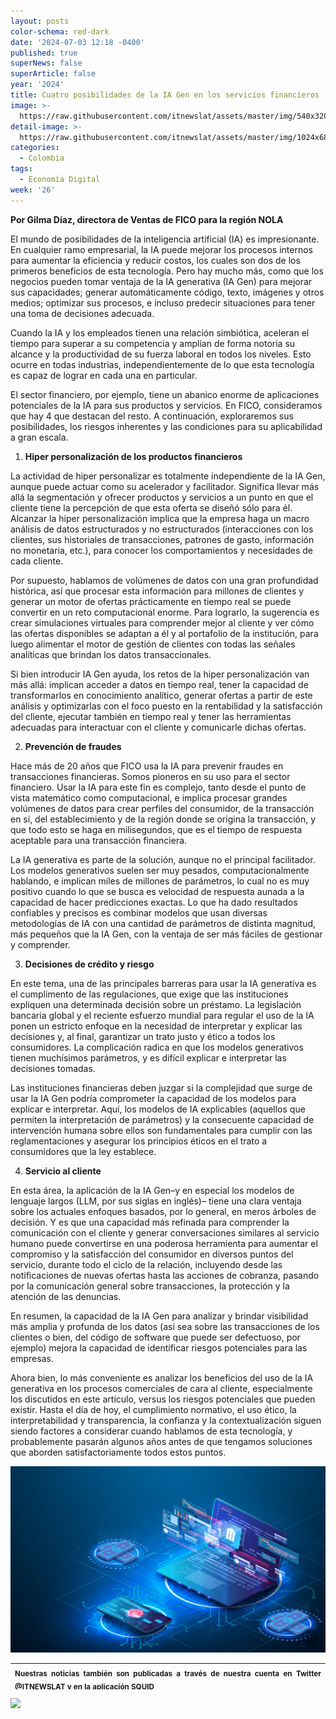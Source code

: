 ```yaml
---
layout: posts
color-schema: red-dark
date: '2024-07-03 12:18 -0400'
published: true
superNews: false
superArticle: false
year: '2024'
title: Cuatro posibilidades de la IA Gen en los servicios financieros
image: >-
  https://raw.githubusercontent.com/itnewslat/assets/master/img/540x320/finanzas-seguras-p.jpg
detail-image: >-
  https://raw.githubusercontent.com/itnewslat/assets/master/img/1024x680/finanzas-seguras-g.jpg
categories:
  - Colombia
tags:
  - Economía Digital
week: '26'
---
```

**Por Gilma Díaz, directora de Ventas de FICO para la región NOLA**

El mundo de posibilidades de la inteligencia artificial (IA) es impresionante. En cualquier ramo empresarial, la IA puede mejorar los procesos internos para aumentar la eficiencia y reducir costos, los cuales son dos de los primeros beneficios de esta tecnología. Pero hay mucho más, como que los negocios pueden tomar ventaja de la IA generativa (IA Gen) para mejorar sus capacidades; generar automáticamente código, texto, imágenes y otros medios; optimizar sus procesos, e incluso predecir situaciones para tener una toma de decisiones adecuada.

Cuando la IA y los empleados tienen una relación simbiótica, aceleran el tiempo para superar a su competencia y amplían de forma notoria su alcance y la productividad de su fuerza laboral en todos los niveles. Esto ocurre en todas industrias, independientemente de lo que esta tecnología es capaz de lograr en cada una en particular.

El sector financiero, por ejemplo, tiene un abanico enorme de aplicaciones potenciales de la IA para sus productos y servicios. En FICO, consideramos que hay 4 que destacan del resto. A continuación, exploraremos sus posibilidades, los riesgos inherentes y las condiciones para su aplicabilidad a gran escala.

1. **Hiper personalización de los productos financieros**

La actividad de hiper personalizar es totalmente independiente de la IA Gen, aunque puede actuar como su acelerador y facilitador. Significa llevar más allá la segmentación y ofrecer productos y servicios a un punto en que el cliente tiene la percepción de que esta oferta se diseñó sólo para él. Alcanzar la hiper personalización implica que la empresa haga un macro análisis de datos estructurados y no estructurados (interacciones con los clientes, sus historiales de transacciones, patrones de gasto, información no monetaria, etc.), para conocer los comportamientos y necesidades de cada cliente.

Por supuesto, hablamos de volúmenes de datos con una gran profundidad histórica, así que procesar esta información para millones de clientes y generar un motor de ofertas prácticamente en tiempo real se puede convertir en un reto computacional enorme. Para lograrlo, la sugerencia es crear simulaciones virtuales para comprender mejor al cliente y ver cómo las ofertas disponibles se adaptan a él y al portafolio de la institución, para luego alimentar el motor de gestión de clientes con todas las señales analíticas que brindan los datos transaccionales.

Si bien introducir IA Gen ayuda, los retos de la hiper personalización van más allá: implican acceder a datos en tiempo real, tener la capacidad de transformarlos en conocimiento analítico, generar ofertas a partir de este análisis y optimizarlas con el foco puesto en la rentabilidad y la satisfacción del cliente, ejecutar también en tiempo real y tener las herramientas adecuadas para interactuar con el cliente y comunicarle dichas ofertas.

2. **Prevención de fraudes**

Hace más de 20 años que FICO usa la IA para prevenir fraudes en transacciones financieras. Somos pioneros en su uso para el sector financiero. Usar la IA para este fin es complejo, tanto desde el punto de vista matemático como computacional, e implica procesar grandes volúmenes de datos para crear perfiles del consumidor, de la transacción en sí, del establecimiento y de la región donde se origina la transacción, y que todo esto se haga en milisegundos, que es el tiempo de respuesta aceptable para una transacción financiera.

La IA generativa es parte de la solución, aunque no el principal facilitador. Los modelos generativos suelen ser muy pesados, computacionalmente hablando, e implican miles de millones de parámetros, lo cual no es muy positivo cuando lo que se busca es velocidad de respuesta aunada a la capacidad de hacer predicciones exactas. Lo que ha dado resultados confiables y precisos es combinar modelos que usan diversas metodologías de IA con una cantidad de parámetros de distinta magnitud, más pequeños que la IA Gen, con la ventaja de ser más fáciles de gestionar y comprender.

3. **Decisiones de crédito y riesgo**

En este tema, una de las principales barreras para usar la IA generativa es el cumplimento de las regulaciones, que exige que las instituciones expliquen una determinada decisión sobre un préstamo. La legislación bancaria global y el reciente esfuerzo mundial para regular el uso de la IA ponen un estricto enfoque en la necesidad de interpretar y explicar las decisiones y, al final, garantizar un trato justo y ético a todos los consumidores. La complicación radica en que los modelos generativos tienen muchísimos parámetros, y es difícil explicar e interpretar las decisiones tomadas.

Las instituciones financieras deben juzgar si la complejidad que surge de usar la IA Gen podría comprometer la capacidad de los modelos para explicar e interpretar. Aquí, los modelos de IA explicables (aquellos que permiten la interpretación de parámetros) y la consecuente capacidad de intervención humana sobre ellos son fundamentales para cumplir con las reglamentaciones y asegurar los principios éticos en el trato a consumidores que la ley establece.

4. **Servicio al cliente**

En esta área, la aplicación de la IA Gen–y en especial los modelos de lenguaje largos (LLM, por sus siglas en inglés)– tiene una clara ventaja sobre los actuales enfoques basados, por lo general, en meros árboles de decisión. Y es que una capacidad más refinada para comprender la comunicación con el cliente y generar conversaciones similares al servicio humano puede convertirse en una poderosa herramienta para aumentar el compromiso y la satisfacción del consumidor en diversos puntos del servicio, durante todo el ciclo de la relación, incluyendo desde las notificaciones de nuevas ofertas hasta las acciones de cobranza, pasando por la comunicación general sobre transacciones, la protección y la atención de las denuncias.

En resumen, la capacidad de la IA Gen para analizar y brindar visibilidad más amplia y profunda de los datos (así sea sobre las transacciones de los clientes o bien, del código de software que puede ser defectuoso, por ejemplo) mejora la capacidad de identificar riesgos potenciales para las empresas.

Ahora bien, lo más conveniente es analizar los beneficios del uso de la IA generativa en los procesos comerciales de cara al cliente, especialmente los discutidos en este artículo, versus los riesgos potenciales que pueden existir. Hasta el día de hoy, el cumplimiento normativo, el uso ético, la interpretabilidad y transparencia, la confianza y la contextualización siguen siendo factores a considerar cuando hablamos de esta tecnología, y probablemente pasarán algunos años antes de que tengamos soluciones que aborden satisfactoriamente todos estos puntos.

![](https://raw.githubusercontent.com/itnewslat/assets/master/img/540x320/finanzas-seguras-p.jpg)

<table style="height: 42px;" width="569">
<tbody>
<tr>
<td style="text-align: justify;"><sub><strong>Nuestras noticias también son publicadas a través de nuestra cuenta en Twitter <a href="https://twitter.com/itnewslat?lang=es">@ITNEWSLAT</a> y en la aplicación <a href="https://squidapp.co/en/">SQUID</a></strong></sub></td>
</tr>
</tbody>
</table>

<img src="https://tracker.metricool.com/c3po.jpg?hash=56f88a41e39ab42c063cc51676587a04"/>